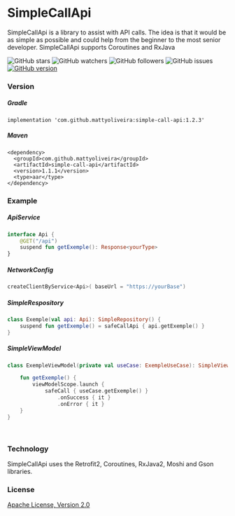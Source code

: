 # SimpleCallApi

SimpleCallApi is a library to assist with API calls. The idea is that it would be as simple as possible and could help from the beginner to the most senior developer. SimpleCallApi supports Coroutines and RxJava

![GitHub stars](https://img.shields.io/github/stars/MattyOliveira/SimpleCallApi?style=social&label=Star&maxAge=2592000)
![GitHub watchers](https://img.shields.io/github/watchers/MattyOliveira/SimpleCallApi?style=social&label=Watch&maxAge=2592000)
![GitHub followers](https://img.shields.io/github/followers/MattyOliveira.svg?style=social&label=Follow&maxAge=2592000)
![GitHub issues](https://img.shields.io/github/issues/MattyOliveira/SimpleCallApi)
[![GitHub version](https://badge.fury.io/gh/Naereen%2FStrapDown.js.svg)](https://github.com/MattyOliveira/SimpleCallApi.js)





### Version
##### Gradle
```
implementation 'com.github.mattyoliveira:simple-call-api:1.2.3'
```

##### Maven
```
<dependency>
  <groupId>com.github.mattyoliveira</groupId>
  <artifactId>simple-call-api</artifactId>
  <version>1.1.1</version>
  <type>aar</type>
</dependency>
```

### Example

##### ApiService
```kotlin
interface Api {
    @GET("/api")
    suspend fun getExemple(): Response<yourType>
}
```

##### NetworkConfig
```kotlin
createClientByService<Api>( baseUrl = "https://yourBase")
`````

##### SimpleRespository
```kotlin
class Exemple(val api: Api): SimpleRepository() {
	suspend fun getExemple() = safeCallApi { api.getExemple() }
}
```

##### SimpleViewModel
```kotlin
class ExempleViewModel(private val useCase: ExempleUseCase): SimpleViewModel<Type>() {

	fun getExemple() {
		viewModelScope.launch {
			safeCall { useCase.getExemple() }
				.onSuccess { it }
				.onError { it }
	}
}
```

<br/>

### Technology

SimpleCallApi uses the Retrofit2, Coroutines, RxJava2, Moshi and Gson libraries.

### License
[Apache License, Version 2.0](http://www.apache.org/licenses/LICENSE-2.0)
